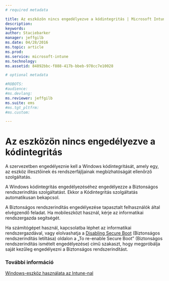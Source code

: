 ```yaml
---
# required metadata

title: Az eszközön nincs engedélyezve a kódintegritás | Microsoft Intune
description:
keywords:
author: Staciebarker
manager: jeffgilb
ms.date: 04/28/2016
ms.topic: article
ms.prod:
ms.service: microsoft-intune
ms.technology:
ms.assetid: 84892bbc-f888-417b-bbeb-978cc7e10028

# optional metadata

#ROBOTS:
#audience:
#ms.devlang:
ms.reviewer: jeffgilb
ms.suite: ems
#ms.tgt_pltfrm:
#ms.custom:

---
```



# Az eszközön nincs engedélyezve a kódintegritás

A szervezetben engedélyeznie kell a Windows kódintegritását, amely egy, az eszköz illesztőinek és rendszerfájljainak megbízhatóságát ellenőrző szolgáltatás. 

A Windows kódintegritás engedélyezéséhez engedélyezze a Biztonságos rendszerindítás szolgáltatást. Ekkor a Kódintegritás szolgáltatás automatikusan bekapcsol. 

A Biztonságos rendszerindítás engedélyezése tapasztalt felhasználók által elvégzendő feladat. Ha mobileszközt használ, kérje az informatikai rendszergazda segítségét. 

Ha számítógépet használ, kapcsolatba léphet az informatikai rendszergazdával, vagy elolvashatja a [Disabling Secure Boot](https://msdn.microsoft.com/library/windows/hardware/dn898540(v=vs.85).aspx) (Biztonságos rendszerindítás letiltása) oldalon a „To re-enable Secure Boot” (Biztonságos rendszerindítás ismételt engedélyezése) című szakaszt, hogy megpróbálja saját kezűleg engedélyezni a Biztonságos rendszerindítást.

### További információ
[Windows-eszköz használata az Intune-nal](using-your-windows-device-with-intune.md)

<!--HONumber=May16_HO1-->


